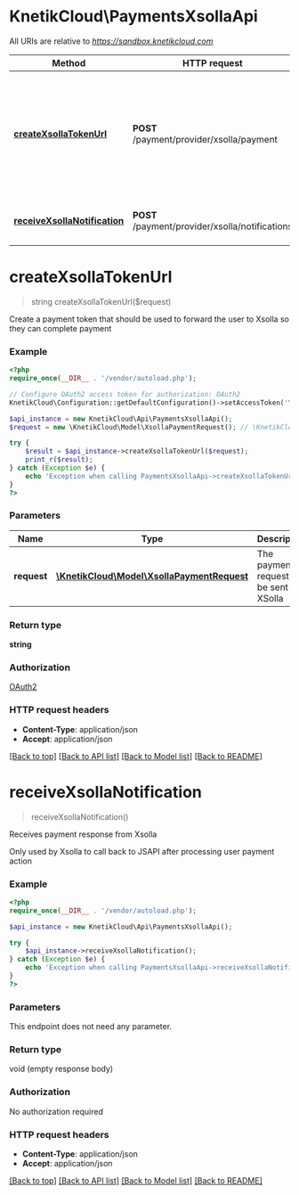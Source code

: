 # KnetikCloud\PaymentsXsollaApi

All URIs are relative to *https://sandbox.knetikcloud.com*

Method | HTTP request | Description
------------- | ------------- | -------------
[**createXsollaTokenUrl**](PaymentsXsollaApi.md#createXsollaTokenUrl) | **POST** /payment/provider/xsolla/payment | Create a payment token that should be used to forward the user to Xsolla so they can complete payment
[**receiveXsollaNotification**](PaymentsXsollaApi.md#receiveXsollaNotification) | **POST** /payment/provider/xsolla/notifications | Receives payment response from Xsolla


# **createXsollaTokenUrl**
> string createXsollaTokenUrl($request)

Create a payment token that should be used to forward the user to Xsolla so they can complete payment

### Example
```php
<?php
require_once(__DIR__ . '/vendor/autoload.php');

// Configure OAuth2 access token for authorization: OAuth2
KnetikCloud\Configuration::getDefaultConfiguration()->setAccessToken('YOUR_ACCESS_TOKEN');

$api_instance = new KnetikCloud\Api\PaymentsXsollaApi();
$request = new \KnetikCloud\Model\XsollaPaymentRequest(); // \KnetikCloud\Model\XsollaPaymentRequest | The payment request to be sent to XSolla

try {
    $result = $api_instance->createXsollaTokenUrl($request);
    print_r($result);
} catch (Exception $e) {
    echo 'Exception when calling PaymentsXsollaApi->createXsollaTokenUrl: ', $e->getMessage(), PHP_EOL;
}
?>
```

### Parameters

Name | Type | Description  | Notes
------------- | ------------- | ------------- | -------------
 **request** | [**\KnetikCloud\Model\XsollaPaymentRequest**](../Model/\KnetikCloud\Model\XsollaPaymentRequest.md)| The payment request to be sent to XSolla | [optional]

### Return type

**string**

### Authorization

[OAuth2](../../README.md#OAuth2)

### HTTP request headers

 - **Content-Type**: application/json
 - **Accept**: application/json

[[Back to top]](#) [[Back to API list]](../../README.md#documentation-for-api-endpoints) [[Back to Model list]](../../README.md#documentation-for-models) [[Back to README]](../../README.md)

# **receiveXsollaNotification**
> receiveXsollaNotification()

Receives payment response from Xsolla

Only used by Xsolla to call back to JSAPI after processing user payment action

### Example
```php
<?php
require_once(__DIR__ . '/vendor/autoload.php');

$api_instance = new KnetikCloud\Api\PaymentsXsollaApi();

try {
    $api_instance->receiveXsollaNotification();
} catch (Exception $e) {
    echo 'Exception when calling PaymentsXsollaApi->receiveXsollaNotification: ', $e->getMessage(), PHP_EOL;
}
?>
```

### Parameters
This endpoint does not need any parameter.

### Return type

void (empty response body)

### Authorization

No authorization required

### HTTP request headers

 - **Content-Type**: application/json
 - **Accept**: application/json

[[Back to top]](#) [[Back to API list]](../../README.md#documentation-for-api-endpoints) [[Back to Model list]](../../README.md#documentation-for-models) [[Back to README]](../../README.md)

